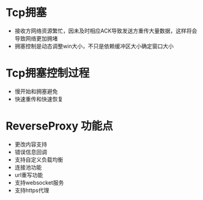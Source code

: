 # Tcp拥塞

- 接收方网络资源繁忙，因未及时相应ACK导致发送方重传大量数据，这样将会导致网络更加拥堵
- 拥塞控制是动态调整win大小，不只是依赖缓冲区大小确定窗口大小

# Tcp拥塞控制过程
- 慢开始和拥塞避免
- 快速重传和快速恢复

# ReverseProxy 功能点
- 更改内容支持
- 错误信息回调
- 支持自定义负载均衡
- 连接池功能
- url重写功能
- 支持websocket服务
- 支持https代理